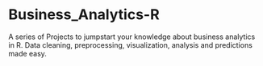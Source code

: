 # Business_Analytics-R
A series of Projects to jumpstart your knowledge about business analytics in R. Data cleaning, preprocessing, visualization, analysis and predictions made easy. 

